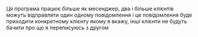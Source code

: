 Ця програма працює більше як месенджер, два і більше клієнтів можуть відправляти один одному повідомлення
і це повідомлення буде приходити конкретному клієнту якому я вкажу, інші клієнти не будуть бачити про що я переписуюсь з другом
